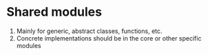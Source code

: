 # Shared modules

1. Mainly for generic, abstract classes, functions, etc.
2. Concrete implementations should be in the core or other specific modules